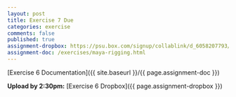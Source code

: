 ```yaml
---
layout: post
title: Exercise 7 Due
categories: exercise
comments: false
published: true
assignment-dropbox: https://psu.box.com/signup/collablink/d_6058207793/17af152633c7b9
assignment-doc: /exercises/maya-rigging.html
---
```


[Exercise 6 Documentation]({{ site.baseurl }}/{{ page.assignment-doc }})

**Upload by 2:30pm:** [Exercise 6 Dropbox]({{ page.assignment-dropbox }})